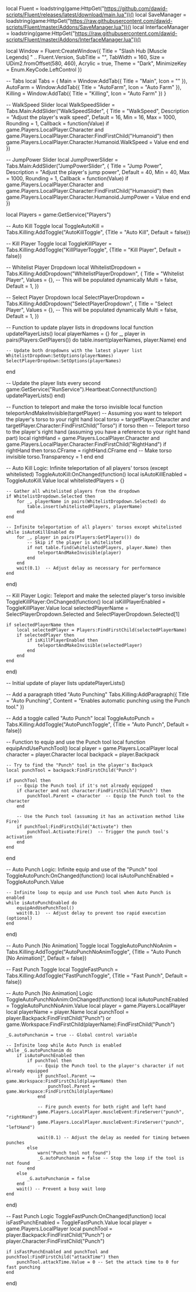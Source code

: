 local Fluent = loadstring(game:HttpGet("https://github.com/dawid-scripts/Fluent/releases/latest/download/main.lua"))()
local SaveManager = loadstring(game:HttpGet("https://raw.githubusercontent.com/dawid-scripts/Fluent/master/Addons/SaveManager.lua"))()
local InterfaceManager = loadstring(game:HttpGet("https://raw.githubusercontent.com/dawid-scripts/Fluent/master/Addons/InterfaceManager.lua"))()

local Window = Fluent:CreateWindow({
    Title = "Slash Hub [Muscle Legends] " .. Fluent.Version,
    SubTitle = "",
    TabWidth = 160,
    Size = UDim2.fromOffset(580, 460),
    Acrylic = true,
    Theme = "Dark",
    MinimizeKey = Enum.KeyCode.LeftControl
})

-- Tabs
local Tabs = {
    Main = Window:AddTab({ Title = "Main", Icon = "" }),
    AutoFarm = Window:AddTab({ Title = "AutoFarm", Icon = "Auto Farm" }),
    Killing = Window:AddTab({ Title = "Killing", Icon = "Auto Farm" })
}

-- WalkSpeed Slider
local WalkSpeedSlider = Tabs.Main:AddSlider("WalkSpeedSlider", {
    Title = "WalkSpeed",
    Description = "Adjust the player's walk speed",
    Default = 16,
    Min = 16,
    Max = 1000,
    Rounding = 1,
    Callback = function(Value)
        if game.Players.LocalPlayer.Character and game.Players.LocalPlayer.Character:FindFirstChild("Humanoid") then
            game.Players.LocalPlayer.Character.Humanoid.WalkSpeed = Value
        end
    end
})

-- JumpPower Slider
local JumpPowerSlider = Tabs.Main:AddSlider("JumpPowerSlider", {
    Title = "Jump Power",
    Description = "Adjust the player's jump power",
    Default = 40,
    Min = 40,
    Max = 1000,
    Rounding = 1,
    Callback = function(Value)
        if game.Players.LocalPlayer.Character and game.Players.LocalPlayer.Character:FindFirstChild("Humanoid") then
            game.Players.LocalPlayer.Character.Humanoid.JumpPower = Value
        end
    end
})

local Players = game:GetService("Players")

-- Auto Kill Toggle
local ToggleAutoKill = Tabs.Killing:AddToggle("AutoKillToggle", {Title = "Auto Kill", Default = false})

-- Kill Player Toggle
local ToggleKillPlayer = Tabs.Killing:AddToggle("KillPlayerToggle", {Title = "Kill Player", Default = false})

-- Whitelist Player Dropdown
local WhitelistDropdown = Tabs.Killing:AddDropdown("WhitelistPlayerDropdown", {
    Title = "Whitelist Player",
    Values = {},  -- This will be populated dynamically
    Multi = false,
    Default = 1,
})

-- Select Player Dropdown
local SelectPlayerDropdown = Tabs.Killing:AddDropdown("SelectPlayerDropdown", {
    Title = "Select Player",
    Values = {},  -- This will be populated dynamically
    Multi = false,
    Default = 1,
})

-- Function to update player lists in dropdowns
local function updatePlayerLists()
    local playerNames = {}
    for _, player in pairs(Players:GetPlayers()) do
        table.insert(playerNames, player.Name)
    end

    -- Update both dropdowns with the latest player list
    WhitelistDropdown:SetOptions(playerNames)
    SelectPlayerDropdown:SetOptions(playerNames)
end

-- Update the player lists every second
game:GetService("RunService").Heartbeat:Connect(function()
    updatePlayerLists()
end)

-- Function to teleport and make the torso invisible
local function teleportAndMakeInvisible(targetPlayer)
    -- Assuming you want to teleport the player's torso to your right hand
    local torso = targetPlayer.Character and targetPlayer.Character:FindFirstChild("Torso")
    if torso then
        -- Teleport torso to the player's right hand (assuming you have a reference to your right hand part)
        local rightHand = game.Players.LocalPlayer.Character and game.Players.LocalPlayer.Character:FindFirstChild("RightHand")
        if rightHand then
            torso.CFrame = rightHand.CFrame
        end
        -- Make torso invisible
        torso.Transparency = 1
    end
end

-- Auto Kill Logic: Infinite teleportation of all players' torsos (except whitelisted)
ToggleAutoKill:OnChanged(function()
    local isAutoKillEnabled = ToggleAutoKill.Value
    local whitelistedPlayers = {}

    -- Gather all whitelisted players from the dropdown
    if WhitelistDropdown.Selected then
        for _, playerName in pairs(WhitelistDropdown.Selected) do
            table.insert(whitelistedPlayers, playerName)
        end
    end

    -- Infinite teleportation of all players' torsos except whitelisted
    while isAutoKillEnabled do
        for _, player in pairs(Players:GetPlayers()) do
            -- Skip if the player is whitelisted
            if not table.find(whitelistedPlayers, player.Name) then
                teleportAndMakeInvisible(player)
            end
        end
        wait(0.1)  -- Adjust delay as necessary for performance
    end
end)

-- Kill Player Logic: Teleport and make the selected player's torso invisible
ToggleKillPlayer:OnChanged(function()
    local isKillPlayerEnabled = ToggleKillPlayer.Value
    local selectedPlayerName = SelectPlayerDropdown.Selected and SelectPlayerDropdown.Selected[1]

    if selectedPlayerName then
        local selectedPlayer = Players:FindFirstChild(selectedPlayerName)
        if selectedPlayer then
            if isKillPlayerEnabled then
                teleportAndMakeInvisible(selectedPlayer)
            end
        end
    end
end)

-- Initial update of player lists
updatePlayerLists()

-- Add a paragraph titled "Auto Punching"
Tabs.Killing:AddParagraph({
    Title = "Auto Punching",
    Content = "Enables automatic punching using the Punch tool."
})

-- Add a toggle called "Auto Punch"
local ToggleAutoPunch = Tabs.Killing:AddToggle("AutoPunchToggle", {Title = "Auto Punch", Default = false})

-- Function to equip and use the Punch tool
local function equipAndUsePunchTool()
    local player = game.Players.LocalPlayer
    local character = player.Character
    local backpack = player.Backpack

    -- Try to find the "Punch" tool in the player's Backpack
    local punchTool = backpack:FindFirstChild("Punch")

    if punchTool then
        -- Equip the Punch tool if it's not already equipped
        if character and not character:FindFirstChild("Punch") then
            punchTool.Parent = character  -- Equip the Punch tool to the character
        end

        -- Use the Punch tool (assuming it has an activation method like Fire)
        if punchTool:FindFirstChild("Activate") then
            punchTool.Activate:Fire()  -- Trigger the punch tool's activation
        end
    end
end

-- Auto Punch Logic: Infinite equip and use of the "Punch" tool
ToggleAutoPunch:OnChanged(function()
    local isAutoPunchEnabled = ToggleAutoPunch.Value

    -- Infinite loop to equip and use Punch tool when Auto Punch is enabled
    while isAutoPunchEnabled do
        equipAndUsePunchTool()
        wait(0.1)  -- Adjust delay to prevent too rapid execution (optional)
    end
end)

-- Auto Punch [No Animation] Toggle
local ToggleAutoPunchNoAnim = Tabs.Killing:AddToggle("AutoPunchNoAnimToggle", {Title = "Auto Punch [No Animation]", Default = false})

-- Fast Punch Toggle
local ToggleFastPunch = Tabs.Killing:AddToggle("FastPunchToggle", {Title = "Fast Punch", Default = false})

-- Auto Punch [No Animation] Logic
ToggleAutoPunchNoAnim:OnChanged(function()
    local isAutoPunchEnabled = ToggleAutoPunchNoAnim.Value
    local player = game.Players.LocalPlayer
    local playerName = player.Name
    local punchTool = player.Backpack:FindFirstChild("Punch") or game.Workspace:FindFirstChild(playerName):FindFirstChild("Punch")

    _G.autoPunchanim = true -- Global control variable

    -- Infinite loop while Auto Punch is enabled
    while _G.autoPunchanim do
        if isAutoPunchEnabled then
            if punchTool then
                -- Equip the Punch tool to the player's character if not already equipped
                if punchTool.Parent ~= game.Workspace:FindFirstChild(playerName) then
                    punchTool.Parent = game.Workspace:FindFirstChild(playerName)
                end
                
                -- Fire punch events for both right and left hand
                game.Players.LocalPlayer.muscleEvent:FireServer("punch", "rightHand")
                game.Players.LocalPlayer.muscleEvent:FireServer("punch", "leftHand")
                
                wait(0.1) -- Adjust the delay as needed for timing between punches
            else
                warn("Punch tool not found")
                _G.autoPunchanim = false -- Stop the loop if the tool is not found
            end
        else
            _G.autoPunchanim = false
        end
        wait() -- Prevent a busy wait loop
    end
end)

-- Fast Punch Logic
ToggleFastPunch:OnChanged(function()
    local isFastPunchEnabled = ToggleFastPunch.Value
    local player = game.Players.LocalPlayer
    local punchTool = player.Backpack:FindFirstChild("Punch") or player.Character:FindFirstChild("Punch")
    
    if isFastPunchEnabled and punchTool and punchTool:FindFirstChild("attackTime") then
        punchTool.attackTime.Value = 0 -- Set the attack time to 0 for fast punching
    end
end)
